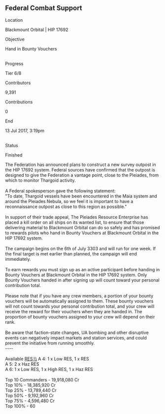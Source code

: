 ## Federal Combat Support

Location

Blackmount Orbital \| HIP 17692

Objective

Hand in Bounty Vouchers

\
Progress

Tier 6/8

Contributors

9,391

Contributions

0

End

13 Jul 2017, 3:19pm

\
Status

Finished

The Federation has announced plans to construct a new survey outpost in
the HIP 17692 system. Federal sources have confirmed that the outpost is
designed to give the Federation a vantage point, close to the Pleiades,
from which to monitor Thargoid activity.\
\
A Federal spokesperson gave the following statement:\
"To date, Thargoid vessels have been encountered in the Maia system and
around the Pleiades Nebula, so we feel it is important to have a
reconnaissance outpost as close to this region as possible."\
\
In support of their trade appeal, The Pleiades Resource Enterprise has
placed a kill order on all ships on its wanted list, to ensure that
those delivering material to Blackmount Orbital can do so safely and has
promised to rewards pilots who hand in Bounty Vouchers at Blackmount
Orbital in the HIP 17692 system.\
\
The campaign begins on the 6th of July 3303 and will run for one week.
If the final target is met earlier than planned, the campaign will end
immediately.\
\
To earn rewards you must sign up as an active participant before handing
in Bounty Vouchers at Blackmount Orbital in the HIP 17692 system. Only
Bounty Vouchers handed in after signing up will count toward your
personal contribution total.\
\
Please note that if you have any crew members, a portion of your bounty
vouchers will be automatically assigned to them. These bounty vouchers
will not count towards your personal contribution total, and your crew
will receive the reward for their vouchers when they are handed in. The
proportion of bounty vouchers assigned to your crew will depend on their
rank.\
\
Be aware that faction-state changes, UA bombing and other disruptive
events can negatively impact markets and station services, and could
prevent the initiative from running smoothly.\
----\
\
Available [RES:\\\\](RES:\\) A 4: 1 x Low RES, 1 x RES\
A 5: 2 x Haz RES\
A 6: 1 x Low RES, 1 x High RES, 1 x Haz RES\
\
Top 10 Commanders - 19,918,080 Cr\
Top 10% - 18,385,920 Cr\
Top 25% - 13,789,440 Cr\
Top 50% - 9,192,960 Cr\
Top 75% - 4,596,480 Cr\
Top 100% - 60
